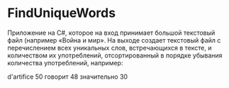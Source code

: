 # FindUniqueWords

Приложение на C#, которое на вход принимает большой текстовый файл (например «Война и мир». 
На выходе создает текстовый файл с перечислением всех уникальных слов, встречающихся в тексте, и количеством их употреблений, 
отсортированный в порядке убывания количества употреблений, например:

d'artifice		50
говорит		48
значительно		30
